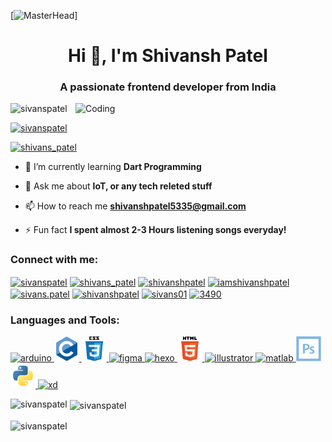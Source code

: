 [![MasterHead](https://i.pinimg.com/originals/92/ad/01/92ad010f4ae14e0e55199b1034c4f387.gif)]
<h1 align="center">Hi 👋, I'm Shivansh Patel</h1>
<h3 align="center">A passionate frontend developer from India</h3>
<img align="right" alt="Coding" width="400" src="https://cdn.dribbble.com/users/1162077/screenshots/3848914/programmer.gif">
<p align="left"> <img src="https://komarev.com/ghpvc/?username=sivanspatel&label=Profile%20views&color=0e75b6&style=flat" alt="sivanspatel" /> </p>

<p align="left"> <a href="https://github.com/ryo-ma/github-profile-trophy"><img src="https://github-profile-trophy.vercel.app/?username=sivanspatel" alt="sivanspatel" /></a> </p>

<p align="left"> <a href="https://twitter.com/shivans_patel" target="blank"><img src="https://img.shields.io/twitter/follow/shivans_patel?logo=twitter&style=for-the-badge" alt="shivans_patel" /></a> </p>

- 🌱 I’m currently learning **Dart Programming**

- 💬 Ask me about **IoT, or any tech releted stuff**

- 📫 How to reach me **shivanshpatel5335@gmail.com**

- ⚡ Fun fact **I spent almost 2-3 Hours listening songs everyday!**

<h3 align="left">Connect with me:</h3>
<p align="left">
<a href="https://dev.to/sivanspatel" target="blank"><img align="center" src="https://raw.githubusercontent.com/rahuldkjain/github-profile-readme-generator/master/src/images/icons/Social/devto.svg" alt="sivanspatel" height="30" width="40" /></a>
<a href="https://twitter.com/shivans_patel" target="blank"><img align="center" src="https://raw.githubusercontent.com/rahuldkjain/github-profile-readme-generator/master/src/images/icons/Social/twitter.svg" alt="shivans_patel" height="30" width="40" /></a>
<a href="https://linkedin.com/in/shivanshpatel" target="blank"><img align="center" src="https://raw.githubusercontent.com/rahuldkjain/github-profile-readme-generator/master/src/images/icons/Social/linked-in-alt.svg" alt="shivanshpatel" height="30" width="40" /></a>
<a href="https://fb.com/iamshivanshpatel" target="blank"><img align="center" src="https://raw.githubusercontent.com/rahuldkjain/github-profile-readme-generator/master/src/images/icons/Social/facebook.svg" alt="iamshivanshpatel" height="30" width="40" /></a>
<a href="https://instagram.com/sivans.patel" target="blank"><img align="center" src="https://raw.githubusercontent.com/rahuldkjain/github-profile-readme-generator/master/src/images/icons/Social/instagram.svg" alt="sivans.patel" height="30" width="40" /></a>
<a href="https://www.youtube.com/c/shivanshpatel" target="blank"><img align="center" src="https://raw.githubusercontent.com/rahuldkjain/github-profile-readme-generator/master/src/images/icons/Social/youtube.svg" alt="shivanshpatel" height="30" width="40" /></a>
<a href="https://www.hackerrank.com/sivans01" target="blank"><img align="center" src="https://raw.githubusercontent.com/rahuldkjain/github-profile-readme-generator/master/src/images/icons/Social/hackerrank.svg" alt="sivans01" height="30" width="40" /></a>
<a href="https://discord.gg/3490" target="blank"><img align="center" src="https://raw.githubusercontent.com/rahuldkjain/github-profile-readme-generator/master/src/images/icons/Social/discord.svg" alt="3490" height="30" width="40" /></a>
</p>

<h3 align="left">Languages and Tools:</h3>
<p align="left"> <a href="https://www.arduino.cc/" target="_blank" rel="noreferrer"> <img src="https://cdn.worldvectorlogo.com/logos/arduino-1.svg" alt="arduino" width="40" height="40"/> </a> <a href="https://www.cprogramming.com/" target="_blank" rel="noreferrer"> <img src="https://raw.githubusercontent.com/devicons/devicon/master/icons/c/c-original.svg" alt="c" width="40" height="40"/> </a> <a href="https://www.w3schools.com/css/" target="_blank" rel="noreferrer"> <img src="https://raw.githubusercontent.com/devicons/devicon/master/icons/css3/css3-original-wordmark.svg" alt="css3" width="40" height="40"/> </a> <a href="https://www.figma.com/" target="_blank" rel="noreferrer"> <img src="https://www.vectorlogo.zone/logos/figma/figma-icon.svg" alt="figma" width="40" height="40"/> </a> <a href="hexo.io/" target="_blank" rel="noreferrer"> <img src="https://www.vectorlogo.zone/logos/hexoio/hexoio-icon.svg" alt="hexo" width="40" height="40"/> </a> <a href="https://www.w3.org/html/" target="_blank" rel="noreferrer"> <img src="https://raw.githubusercontent.com/devicons/devicon/master/icons/html5/html5-original-wordmark.svg" alt="html5" width="40" height="40"/> </a> <a href="https://www.adobe.com/in/products/illustrator.html" target="_blank" rel="noreferrer"> <img src="https://www.vectorlogo.zone/logos/adobe_illustrator/adobe_illustrator-icon.svg" alt="illustrator" width="40" height="40"/> </a> <a href="https://www.mathworks.com/" target="_blank" rel="noreferrer"> <img src="https://upload.wikimedia.org/wikipedia/commons/2/21/Matlab_Logo.png" alt="matlab" width="40" height="40"/> </a> <a href="https://www.photoshop.com/en" target="_blank" rel="noreferrer"> <img src="https://raw.githubusercontent.com/devicons/devicon/master/icons/photoshop/photoshop-line.svg" alt="photoshop" width="40" height="40"/> </a> <a href="https://www.python.org" target="_blank" rel="noreferrer"> <img src="https://raw.githubusercontent.com/devicons/devicon/master/icons/python/python-original.svg" alt="python" width="40" height="40"/> </a> <a href="https://www.adobe.com/products/xd.html" target="_blank" rel="noreferrer"> <img src="https://cdn.worldvectorlogo.com/logos/adobe-xd.svg" alt="xd" width="40" height="40"/> </a> </p>

<p><img align="left" src="https://github-readme-stats.vercel.app/api/top-langs?username=sivanspatel&show_icons=true&locale=en&layout=compact" alt="sivanspatel" /></p>

<p>&nbsp;<img align="center" src="https://github-readme-stats.vercel.app/api?username=sivanspatel&show_icons=true&locale=en" alt="sivanspatel" /></p>

<p><img align="center" src="https://github-readme-streak-stats.herokuapp.com/?user=sivanspatel&" alt="sivanspatel" /></p>
